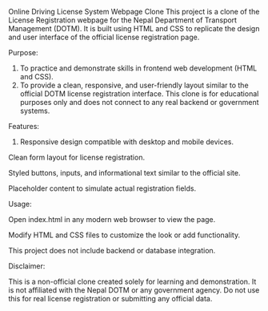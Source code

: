 Online Driving License System Webpage Clone
This project is a clone of the License Registration webpage for the Nepal Department of Transport Management (DOTM). It is built using HTML and CSS to replicate the design and user interface of the official license registration page.

Purpose:

1. To practice and demonstrate skills in frontend web development (HTML and CSS).
2. To provide a clean, responsive, and user-friendly layout similar to the official DOTM license registration interface.
This clone is for educational purposes only and does not connect to any real backend or government systems.

Features:

1. Responsive design compatible with desktop and mobile devices.

Clean form layout for license registration.

Styled buttons, inputs, and informational text similar to the official site.

Placeholder content to simulate actual registration fields.

Usage:

Open index.html in any modern web browser to view the page.

Modify HTML and CSS files to customize the look or add functionality.

This project does not include backend or database integration.

Disclaimer:

This is a non-official clone created solely for learning and demonstration. It is not affiliated with the Nepal DOTM or any government agency. Do not use this for real license registration or submitting any official data.

